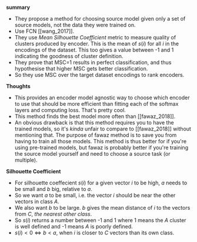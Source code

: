 **summary**
- They propose a method for choosing source model given only a set of source models, not the data they were trained on.
- Use FCN [[wang_2017]].
- They use _Mean Silhouette Coefficient_ metric to measure quality of clusters produced by encoder. This is the mean of $s(i)$ for all $i$ in the encodings of the dataset. This too gives a value between -1 and 1 indicating the goodness of cluster definition.
- They prove that MSC=1 results in perfect classification, and thus hypothesise that higher MSC gets better classification.
- So they use MSC over the target dataset encodings to rank encoders.

**Thoughts**
- This provides an encoder model agnostic way to choose which encoder to use that should be more efficient than fitting each of the softmax layers and computing loss. That's pretty cool.
- This method finds the best model more often than [[fawaz_2018]].
- An obvious drawback is that this method requires you to have the trained models, so it's _kinda_ unfair to compare to [[fawaz_2018]] without mentioning that. The purpose of fawaz method is to save you from having to train all those models. This method is thus better for if you're using pre-trained models, but fawaz is probably better if you're training the source model yourself and need to choose a source task (or multiple).

**Silhouette Coefficient**
- For silhouette coeffecient $s(i)$ for a given vector $i$ to be high, $a$ needs to be small and $b$ big, relative to $a$.
- So we want $a$ to be small, i.e. the vector $i$ should be near the other vectors in class $A$.
- We also want $b$ to be large. $b$ gives the mean distance of $i$ to the vectors from $C$, _the nearest other class_.
- So $s(i)$ returns a number between -1 and 1 where 1 means the $A$ cluster is well defined and -1 means $A$ is poorly defined.
- $s(i) < 0 \iff b < a$, when $i$ is closer to $C$ vectors than its own class.